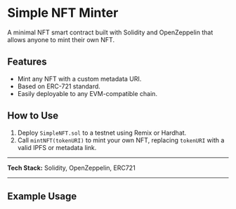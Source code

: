
# Simple NFT Minter

A minimal NFT smart contract built with Solidity and OpenZeppelin that allows anyone to mint their own NFT.

## Features
- Mint any NFT with a custom metadata URI.
- Based on ERC-721 standard.
- Easily deployable to any EVM-compatible chain.

## How to Use
1. Deploy `SimpleNFT.sol` to a testnet using Remix or Hardhat.
2. Call `mintNFT(tokenURI)` to mint your own NFT, replacing `tokenURI` with a valid IPFS or metadata link.

---

**Tech Stack:** Solidity, OpenZeppelin, ERC721

---

## Example Usage

